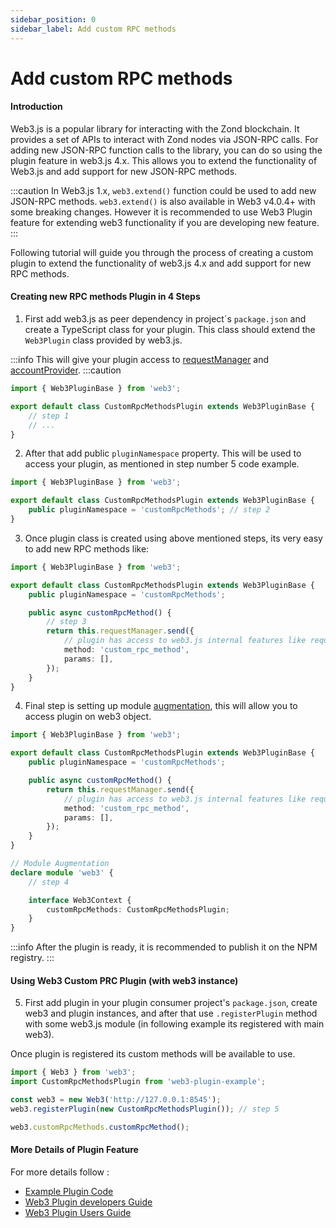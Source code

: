 ```yaml
---
sidebar_position: 0
sidebar_label: Add custom RPC methods
---
```


# Add custom RPC methods

#### Introduction

Web3.js is a popular library for interacting with the Zond blockchain. It provides a set of APIs to interact with Zond nodes via JSON-RPC calls. For adding new JSON-RPC function calls to the library, you can do so using the plugin feature in web3.js 4.x. This allows you to extend the functionality of Web3.js and add support for new JSON-RPC methods.

:::caution
In Web3.js 1.x, `web3.extend()` function could be used to add new JSON-RPC methods. `web3.extend()` is also available in Web3 v4.0.4+ with some breaking changes. However it is recommended to use Web3 Plugin feature for extending web3 functionality if you are developing new feature.
:::

Following tutorial will guide you through the process of creating a custom plugin to extend the functionality of web3.js 4.x and add support for new RPC methods.

#### Creating new RPC methods Plugin in 4 Steps

1. First add web3.js as peer dependency in project´s `package.json` and create a TypeScript class for your plugin. This class should extend the `Web3Plugin` class provided by web3.js.

:::info
This will give your plugin access to [requestManager](/api/web3-core/class/Web3Context#requestManager) and [accountProvider](/api/web3-core/class/Web3Context#accountProvider).
:::caution

```ts
import { Web3PluginBase } from 'web3';

export default class CustomRpcMethodsPlugin extends Web3PluginBase {
	// step 1
	// ...
}
```

2. After that add public `pluginNamespace` property. This will be used to access your plugin, as mentioned in step number 5 code example.

```ts
import { Web3PluginBase } from 'web3';

export default class CustomRpcMethodsPlugin extends Web3PluginBase {
	public pluginNamespace = 'customRpcMethods'; // step 2
}
```

3. Once plugin class is created using above mentioned steps, its very easy to add new RPC methods like:

```ts
import { Web3PluginBase } from 'web3';

export default class CustomRpcMethodsPlugin extends Web3PluginBase {
	public pluginNamespace = 'customRpcMethods';

	public async customRpcMethod() {
		// step 3
		return this.requestManager.send({
			// plugin has access to web3.js internal features like request manager
			method: 'custom_rpc_method',
			params: [],
		});
	}
}
```

4. Final step is setting up module [augmentation](https://www.typescriptlang.org/docs/handbook/declaration-merging.html#module-augmentation), this will allow you to access plugin on web3 object.

```ts
import { Web3PluginBase } from 'web3';

export default class CustomRpcMethodsPlugin extends Web3PluginBase {
	public pluginNamespace = 'customRpcMethods';

	public async customRpcMethod() {
		return this.requestManager.send({
			// plugin has access to web3.js internal features like request manager
			method: 'custom_rpc_method',
			params: [],
		});
	}
}

// Module Augmentation
declare module 'web3' {
	// step 4

	interface Web3Context {
		customRpcMethods: CustomRpcMethodsPlugin;
	}
}
```

:::info
After the plugin is ready, it is recommended to publish it on the NPM registry.
:::

#### Using Web3 Custom PRC Plugin (with web3 instance)

5. First add plugin in your plugin consumer project's `package.json`, create web3 and plugin instances, and after that use `.registerPlugin` method with some web3.js module (in following example its registered with main web3).

Once plugin is registered its custom methods will be available to use.

```ts
import { Web3 } from 'web3';
import CustomRpcMethodsPlugin from 'web3-plugin-example';

const web3 = new Web3('http://127.0.0.1:8545');
web3.registerPlugin(new CustomRpcMethodsPlugin()); // step 5

web3.customRpcMethods.customRpcMethod();
```

#### More Details of Plugin Feature

For more details follow :

-   [Example Plugin Code](https://github.com/web3/web3.js/tree/4.x/tools/web3-plugin-example)
-   [Web3 Plugin developers Guide](/guides/web3_plugin_guide/plugin_authors)
-   [Web3 Plugin Users Guide](/guides/web3_plugin_guide/plugin_users)
